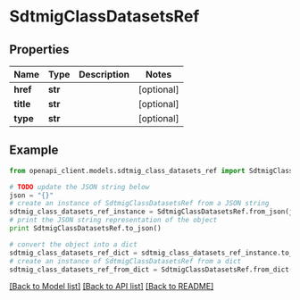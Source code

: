 # SdtmigClassDatasetsRef


## Properties
Name | Type | Description | Notes
------------ | ------------- | ------------- | -------------
**href** | **str** |  | [optional] 
**title** | **str** |  | [optional] 
**type** | **str** |  | [optional] 

## Example

```python
from openapi_client.models.sdtmig_class_datasets_ref import SdtmigClassDatasetsRef

# TODO update the JSON string below
json = "{}"
# create an instance of SdtmigClassDatasetsRef from a JSON string
sdtmig_class_datasets_ref_instance = SdtmigClassDatasetsRef.from_json(json)
# print the JSON string representation of the object
print SdtmigClassDatasetsRef.to_json()

# convert the object into a dict
sdtmig_class_datasets_ref_dict = sdtmig_class_datasets_ref_instance.to_dict()
# create an instance of SdtmigClassDatasetsRef from a dict
sdtmig_class_datasets_ref_from_dict = SdtmigClassDatasetsRef.from_dict(sdtmig_class_datasets_ref_dict)
```
[[Back to Model list]](../README.md#documentation-for-models) [[Back to API list]](../README.md#documentation-for-api-endpoints) [[Back to README]](../README.md)


